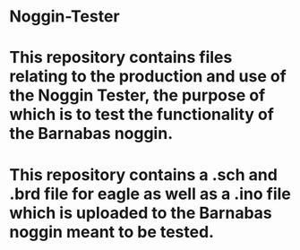 # Noggin-Tester
# This repository contains files relating to the production and use of the Noggin Tester, the purpose of which is to test the functionality of the Barnabas noggin.
# This repository contains a .sch and .brd file for eagle as well as a .ino file which is uploaded to the Barnabas noggin meant to be tested.
